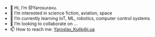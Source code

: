 - 👋 Hi, I’m @Yarosuravu. 
- 👀 I’m interested in science fiction, aviation, space
- 🌱 I’m currently learning IoT, ML, robotics, computer control systems
- 💞️ I’m looking to collaborate on ...
- 📫 How to reach me: Yaroslav_Kulik@i.ua

<!---
Yarosuravu/Yarosuravu is a ✨ special ✨ repository because its `README.md` (this file) appears on your GitHub profile.
You can click the Preview link to take a look at your changes.
--->
